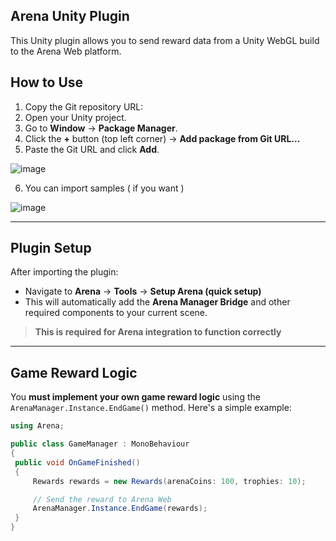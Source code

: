 ## Arena Unity Plugin

This Unity plugin allows you to send reward data from a Unity WebGL build to the Arena Web platform.

## How to Use

1. Copy the Git repository URL: 
2. Open your Unity project.
3. Go to **Window** → **Package Manager**.
4. Click the **+** button (top left corner) → **Add package from Git URL...**
5. Paste the Git URL and click **Add**.

![image](https://github.com/user-attachments/assets/1776b432-ca74-4de4-906a-7c236e20181a)

6. You can import samples ( if you want )

![image](https://github.com/user-attachments/assets/93891b06-a611-4a56-bcf3-83fffcaada95)

---

## Plugin Setup

After importing the plugin:

- Navigate to **Arena** → **Tools** → **Setup Arena (quick setup)**
- This will automatically add the **Arena Manager Bridge** and other required components to your current scene.

> **This is required for Arena integration to function correctly**

---

## Game Reward Logic

You **must implement your own game reward logic** using the `ArenaManager.Instance.EndGame()` method. Here's a simple example:

```csharp
using Arena;

public class GameManager : MonoBehaviour
{
 public void OnGameFinished()
 {
     Rewards rewards = new Rewards(arenaCoins: 100, trophies: 10);

     // Send the reward to Arena Web
     ArenaManager.Instance.EndGame(rewards);
 }
}
